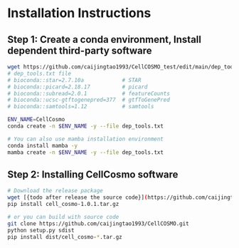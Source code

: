 # Installation Instructions

## Step 1: Create a conda environment, Install dependent third-party software

```bash
wget https://github.com/caijingtao1993/CellCOSMO_test/edit/main/dep_tools.txt
# dep_tools.txt file 
# bioconda::star=2.7.10a            # STAR
# bioconda::picard=2.18.17          # picard
# bioconda::subread=2.0.1           # featureCounts
# bioconda::ucsc-gtftogenepred=377  # gtfToGenePred
# bioconda::samtools=1.12           # samtools

ENV_NAME=CellCosmo
conda create -n $ENV_NAME -y --file dep_tools.txt

# You can also use mamba installation environment
conda install mamba -y
mamba create -n $ENV_NAME -y --file dep_tools.txt
```

## Step 2: Installing CellCosmo software
```bash
# Download the release package
wget [{todo after release the source code}](https://github.com/caijingtao1993/CellCOSMO/releases/download/v1.0.2/cell_cosmo-1.0.2.tar.gz)
pip install cell_cosmo-1.0.1.tar.gz

# or you can build with source code
git clone https://github.com/caijingtao1993/CellCOSMO.git
python setup.py sdist
pip install dist/cell_cosmo-*.tar.gz
```
